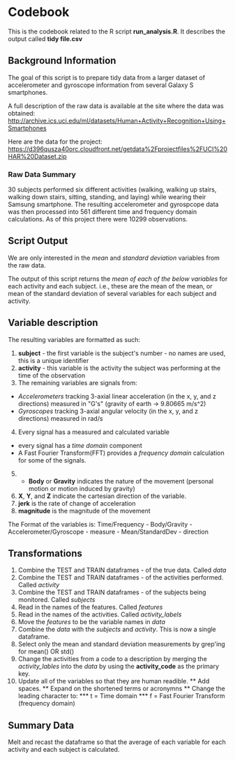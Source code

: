 # Codebook

This is the codebook related to the R script **run_analysis.R**.
It describes the output called **tidy file.csv**

## Background Information
The goal of this script is to prepare tidy data from a larger dataset of 
accelerometer and gyroscope information from several Galaxy S smartphones.

A full description of the raw data is available at the site where the data was obtained:
http://archive.ics.uci.edu/ml/datasets/Human+Activity+Recognition+Using+Smartphones

Here are the data for the project:
https://d396qusza40orc.cloudfront.net/getdata%2Fprojectfiles%2FUCI%20HAR%20Dataset.zip

### Raw Data Summary
30 subjects performed six different activities (walking, walking up stairs, 
walking down stairs, sitting, standing, and laying) while wearing their Samsung smartphone. The resulting accelerometer and gyrospcope data was then processed 
into 561 different time and frequency domain calculations. As of this project there were 10299 observations.

## Script Output
We are only interested in the _mean_ and _standard deviation_ variables from the raw data. 

The output of this script returns the _mean of each of the below variables_ for each activity and each subject.  i.e., these are the mean of the mean, or mean of the standard deviation of several variables for each subject and activity.

## Variable description
The resulting variables are formatted as such:

1. **subject** - the first variable is the subject's number - no names are used, this is a unique identifier
2. **activity** - this variable is the activity the subject was performing at the time of the observation
3. The remaining variables are signals from:
* _Accelerometers_ tracking 3-axial linear acceleration (in the x, y, and z directions) measured in "G's" (gravity of earth ->  9.80665 m/s^2)
* _Gyroscopes_ tracking 3-axial angular velocity (in the x, y, and z directions)
measured in rad/s
4. Every signal has a measured and calculated variable
* every signal has a _time domain_ component 
* A Fast Fourier Transform(FFT) provides a _frequency domain_ calculation for some of the signals.
5. * **Body** or **Gravity** indicates the nature of the movement (personal motion or motion induced by gravity)
6. **X**, **Y**, and **Z** indicate the cartesian direction of the variable.
7. **jerk** is the rate of change of acceleration
8. **magnitude** is the magnitude of the movement

The Format of the variables is:
Time/Frequency - Body/Gravity - Accelerometer/Gyroscope - measure - Mean/StandardDev - direction

## Transformations
1. Combine the TEST and TRAIN dataframes - of the true data. Called _data_
2. Combine the TEST and TRAIN dataframes - of the activities performed. 
  Called _activity_
3. Combine the TEST and TRAIN dataframes - of the subjects being monitored. 
  Called _subjects_
4. Read in the names of the features. Called _features_
5. Read in the names of the activities. Called _activity_labels_
6. Move the _features_ to be the variable names in _data_
7. Combine the _data_ with the _subjects_ and _activity_. This is now a single         dataframe.
8. Select only the mean and standard deviation measurements by grep'ing for 
  mean() OR std()
9. Change the activities from a code to a description by merging the 
  _activity_lables_ into the _data_ by using the **activity_code** as the 
  primary key.
10. Update all of the variables so that they are human readible.
** Add spaces.
** Expand on the shortened terms or acronymns
** Change the leading character to:
*** t = Time domain
*** f = Fast Fourier Transform (frequency domain)

## Summary Data
Melt and recast the dataframe so that the average of each variable for each 
activity and each subject is calculated.


